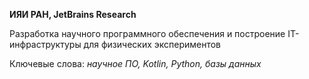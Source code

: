 **ИЯИ РАН, JetBrains Research**

Разработка научного программного обеспечения и построение IT-инфраструктуры для физических экспериментов

Ключевые слова: *научное ПО, Kotlin, Python, базы данных*